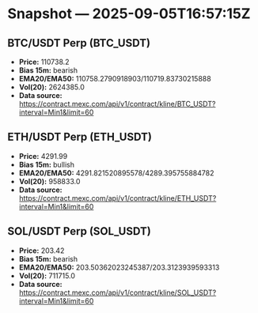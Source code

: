 # Snapshot — 2025-09-05T16:57:15Z

## BTC/USDT Perp (BTC_USDT)
- **Price:** 110738.2
- **Bias 15m:** bearish
- **EMA20/EMA50:** 110758.2790918903/110719.83730215888
- **Vol(20):** 2624385.0
- **Data source:** https://contract.mexc.com/api/v1/contract/kline/BTC_USDT?interval=Min1&limit=60

## ETH/USDT Perp (ETH_USDT)
- **Price:** 4291.99
- **Bias 15m:** bullish
- **EMA20/EMA50:** 4291.821520895578/4289.395755884782
- **Vol(20):** 958833.0
- **Data source:** https://contract.mexc.com/api/v1/contract/kline/ETH_USDT?interval=Min1&limit=60

## SOL/USDT Perp (SOL_USDT)
- **Price:** 203.42
- **Bias 15m:** bearish
- **EMA20/EMA50:** 203.50362023245387/203.3123939593313
- **Vol(20):** 711715.0
- **Data source:** https://contract.mexc.com/api/v1/contract/kline/SOL_USDT?interval=Min1&limit=60
